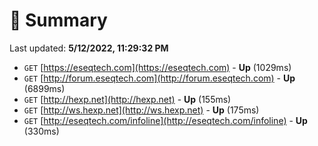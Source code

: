 # 📖 Summary
Last updated: **5/12/2022, 11:29:32 PM**

- `GET` [https://eseqtech.com](https://eseqtech.com) - **Up** (1029ms)
- `GET` [http://forum.eseqtech.com](http://forum.eseqtech.com) - **Up** (6899ms)
- `GET` [http://hexp.net](http://hexp.net) - **Up** (155ms)
- `GET` [http://ws.hexp.net](http://ws.hexp.net) - **Up** (175ms)
- `GET` [http://eseqtech.com/infoline](http://eseqtech.com/infoline) - **Up** (330ms)
